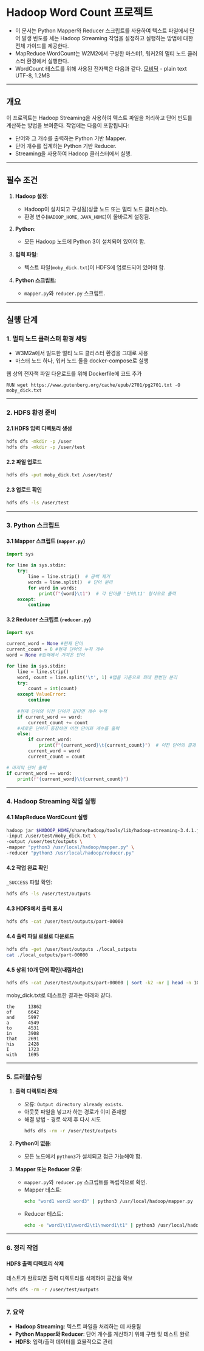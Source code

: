 # Hadoop Word Count 프로젝트

- 이 문서는 Python Mapper와 Reducer 스크립트를 사용하여 텍스트 파일에서 단어 발생 빈도를 세는 Hadoop Streaming 작업을 설정하고 실행하는 방법에 대한 전체 가이드를 제공한다.
- MapReduce WordCount는 W2M2에서 구성한 마스터1, 워커2의 멀티 노드 클러스터 환경에서 실행한다.
- WordCount 테스트를 위해 사용된 전자책은 다음과 같다. 
[모비딕](https://www.gutenberg.org/ebooks/2701) - plain text UTF-8, 1.2MB

---

## **개요**

이 프로젝트는 Hadoop Streaming을 사용하여 텍스트 파일을 처리하고 단어 빈도를 계산하는 방법을 보여준다. 작업에는 다음이 포함됩니다:
- 단어와 그 개수를 출력하는 Python 기반 Mapper.
- 단어 개수를 집계하는 Python 기반 Reducer.
- Streaming을 사용하여 Hadoop 클러스터에서 실행.

---

## **필수 조건**

1. **Hadoop 설정**:
   - Hadoop이 설치되고 구성됨(싱글 노드 또는 멀티 노드 클러스터).
   - 환경 변수(`HADOOP_HOME`, `JAVA_HOME`)이 올바르게 설정됨.

2. **Python**:
   - 모든 Hadoop 노드에 Python 3이 설치되어 있어야 함.

3. **입력 파일**:
   - 텍스트 파일(`moby_dick.txt`)이 HDFS에 업로드되어 있어야 함.

4. **Python 스크립트**:
   - `mapper.py`와 `reducer.py` 스크립트.

---

## **실행 단계**

### **1. 멀티 노드 클러스터 환경 세팅**
- W3M2a에서 빌드한 멀티 노드 클러스터 환경을 그대로 사용
- 마스터 노드 하나, 워커 노드 둘을 docker-compose로 실행


웹 상의 전자책 파일 다운로드를 위해 Dockerfile에 코드 추가
```
RUN wget https://www.gutenberg.org/cache/epub/2701/pg2701.txt -O moby_dick.txt
```
---

### **2. HDFS 환경 준비**

#### **2.1 HDFS 입력 디렉토리 생성**
```bash
hdfs dfs -mkdir -p /user
hdfs dfs -mkdir -p /user/test
```

#### **2.2  파일 업로드**
```bash
hdfs dfs -put moby_dick.txt /user/test/
```

#### **2.3 업로드 확인**
```bash
hdfs dfs -ls /user/test
```

---

### **3. Python 스크립트**

#### **3.1 Mapper 스크립트 (`mapper.py`)**
```python
import sys

for line in sys.stdin:
    try:
        line = line.strip()  # 공백 제거
        words = line.split()  # 단어 분리
        for word in words:
            print(f"{word}\t1")  # 각 단어를 '단어\t1' 형식으로 출력
    except:
        continue
```

#### **3.2 Reducer 스크립트 (`reducer.py`)**
```python
import sys

current_word = None #현재 단어
current_count = 0 #현재 단어의 누적 개수
word = None #입력에서 가져온 단어

for line in sys.stdin:
    line = line.strip()
    word, count = line.split('\t', 1) #탭을 기준으로 최대 한번만 분리
    try: 
        count = int(count)
    except ValueError:
        continue
    
    #현재 단어와 이전 단어가 같다면 개수 누적
    if current_word == word:
        current_count += count
    #새로운 단어가 등장하면 이전 단어와 개수를 출력
    else:
        if current_word:
            print(f"{current_word}\t{current_count}")  # 이전 단어의 결과 출력
        current_word = word
        current_count = count

# 마지막 단어 출력
if current_word == word:
    print(f"{current_word}\t{current_count}")
```

---

### **4. Hadoop Streaming 작업 실행**

#### **4.1 MapReduce WordCount 실행**
```bash
hadoop jar $HADOOP_HOME/share/hadoop/tools/lib/hadoop-streaming-3.4.1.jar \
-input /user/test/moby_dick.txt \
-output /user/test/outputs \
-mapper "python3 /usr/local/hadoop/mapper.py" \
-reducer "python3 /usr/local/hadoop/reducer.py"
```

#### **4.2 작업 완료 확인**
`_SUCCESS` 파일 확인:
  ```bash
  hdfs dfs -ls /user/test/outputs
  ```

#### **4.3 HDFS에서 출력 표시**
```bash
hdfs dfs -cat /user/test/outputs/part-00000
```

#### **4.4 출력 파일 로컬로 다운로드**
```bash
hdfs dfs -get /user/test/outputs ./local_outputs
cat ./local_outputs/part-00000
```

#### **4.5 상위 10개 단어 확인(내림차순)**
```bash
hdfs dfs -cat /user/test/outputs/part-00000 | sort -k2 -nr | head -n 10
```
moby_dick.txt로 테스트한 결과는 아래와 같다. 
```
the     13862
of      6642
and     5997
a       4549
to      4531
in      3908
that    2691
his     2428
I       1723
with    1695
```

---

### **5. 트러블슈팅**

1. **출력 디렉토리 존재**:
   - 오류: `Output directory already exists`.
   - 아웃풋 파일을 넣고자 하는 경로가 이미 존재함
   - 해결 방법 - 경로 삭제 후 다시 시도
     ```bash
     hdfs dfs -rm -r /user/test/outputs
     ```

2. **Python이 없음**:
   - 모든 노드에서 `python3`가 설치되고 접근 가능해야 함.

3. **Mapper 또는 Reducer 오류**:
   - `mapper.py`와 `reducer.py` 스크립트를 독립적으로 확인.
   - Mapper 테스트:
     ```bash
     echo "word1 word2 word3" | python3 /usr/local/hadoop/mapper.py
     ```
   - Reducer 테스트:
     ```bash
     echo -e "word1\t1\nword2\t1\nword1\t1" | python3 /usr/local/hadoop/reducer.py
     ```

---

### **6. 정리 작업**

#### **HDFS 출력 디렉토리 삭제**
테스트가 완료되면 출력 디렉토리를 삭제하여 공간을 확보
```bash
hdfs dfs -rm -r /user/test/outputs
```

---

### **7. 요약**
- **Hadoop Streaming**: 텍스트 파일을 처리하는 데 사용됨
- **Python Mapper와 Reducer**: 단어 개수를 계산하기 위해 구현 및 테스트 완료
- **HDFS**: 입력/출력 데이터를 효율적으로 관리

